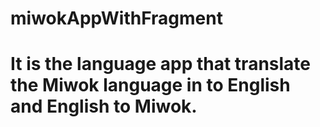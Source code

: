 # miwokAppWithFragment
# It is the language app that translate the Miwok language in to English and English to Miwok.
